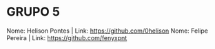 # GRUPO 5
Nome: Helison Pontes | Link: https://github.com/0helison
Nome: Felipe Pereira | Link: https://github.com/fenyxpnt